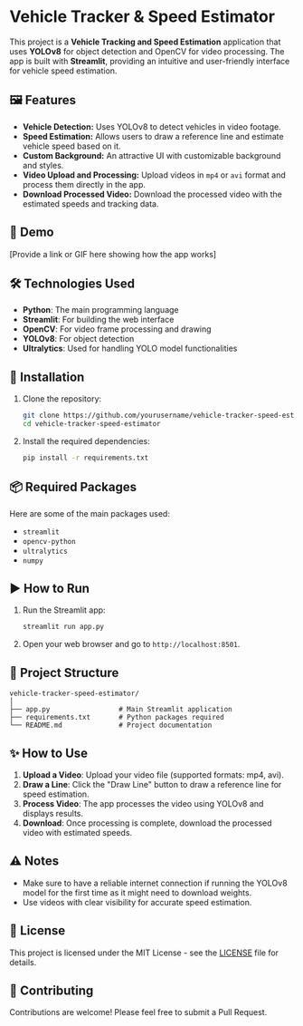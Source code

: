 # Vehicle Tracker & Speed Estimator

This project is a **Vehicle Tracking and Speed Estimation** application that uses **YOLOv8** for object detection and OpenCV for video processing. The app is built with **Streamlit**, providing an intuitive and user-friendly interface for vehicle speed estimation.

## 🖼️ Features
- **Vehicle Detection:** Uses YOLOv8 to detect vehicles in video footage.
- **Speed Estimation:** Allows users to draw a reference line and estimate vehicle speed based on it.
- **Custom Background:** An attractive UI with customizable background and styles.
- **Video Upload and Processing:** Upload videos in `mp4` or `avi` format and process them directly in the app.
- **Download Processed Video:** Download the processed video with the estimated speeds and tracking data.

## 🚀 Demo
[Provide a link or GIF here showing how the app works]

## 🛠️ Technologies Used
- **Python**: The main programming language
- **Streamlit**: For building the web interface
- **OpenCV**: For video frame processing and drawing
- **YOLOv8**: For object detection
- **Ultralytics**: Used for handling YOLO model functionalities

## 🔧 Installation
1. Clone the repository:
   ```bash
   git clone https://github.com/yourusername/vehicle-tracker-speed-estimator.git
   cd vehicle-tracker-speed-estimator
   ```
2. Install the required dependencies:
   ```bash
   pip install -r requirements.txt
   ```

## 📦 Required Packages
Here are some of the main packages used:
- `streamlit`
- `opencv-python`
- `ultralytics`
- `numpy`

## ▶️ How to Run
1. Run the Streamlit app:
   ```bash
   streamlit run app.py
   ```
2. Open your web browser and go to `http://localhost:8501`.

## 📂 Project Structure
```
vehicle-tracker-speed-estimator/
│
├── app.py                 # Main Streamlit application
├── requirements.txt       # Python packages required
└── README.md              # Project documentation
```

## ✨ How to Use
1. **Upload a Video**: Upload your video file (supported formats: mp4, avi).
2. **Draw a Line**: Click the "Draw Line" button to draw a reference line for speed estimation.
3. **Process Video**: The app processes the video using YOLOv8 and displays results.
4. **Download**: Once processing is complete, download the processed video with estimated speeds.

## ⚠️ Notes
- Make sure to have a reliable internet connection if running the YOLOv8 model for the first time as it might need to download weights.
- Use videos with clear visibility for accurate speed estimation.

## 📜 License
This project is licensed under the MIT License - see the [LICENSE](LICENSE) file for details.

## 🤝 Contributing
Contributions are welcome! Please feel free to submit a Pull Request.

```

